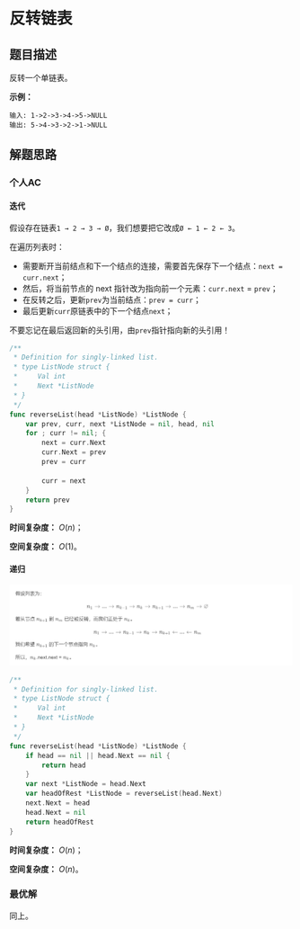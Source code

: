 # 反转链表

## 题目描述

反转一个单链表。

**示例：**

```
输入: 1->2->3->4->5->NULL
输出: 5->4->3->2->1->NULL
```

## 解题思路

### 个人AC

#### 迭代

假设存在链表`1 → 2 → 3 → Ø`，我们想要把它改成`Ø ← 1 ← 2 ← 3`。

在遍历列表时：

- 需要断开当前结点和下一个结点的连接，需要首先保存下一个结点：`next = curr.next`；
- 然后，将当前节点的 next 指针改为指向前一个元素：`curr.next` = `prev`；
- 在反转之后，更新`prev`为当前结点：`prev = curr`；
- 最后更新`curr`原链表中的下一个结点`next`；

不要忘记在最后返回新的头引用，由`prev`指针指向新的头引用！

```Go
/**
 * Definition for singly-linked list.
 * type ListNode struct {
 *     Val int
 *     Next *ListNode
 * }
 */
func reverseList(head *ListNode) *ListNode {
    var prev, curr, next *ListNode = nil, head, nil
    for ; curr != nil; {
        next = curr.Next
        curr.Next = prev
        prev = curr
        
        curr = next
    }
    return prev
}
```

**时间复杂度：** $O(n)$；

**空间复杂度：** $O(1)$。

#### 递归

![1569121306744](assets/1569121306744.png)

```Go
/**
 * Definition for singly-linked list.
 * type ListNode struct {
 *     Val int
 *     Next *ListNode
 * }
 */
func reverseList(head *ListNode) *ListNode {
    if head == nil || head.Next == nil {
        return head
    }
    var next *ListNode = head.Next
    var headOfRest *ListNode = reverseList(head.Next)
    next.Next = head
    head.Next = nil
    return headOfRest
}
```

**时间复杂度：** $O(n)$；

**空间复杂度：** $O(n)$。

### 最优解

同上。